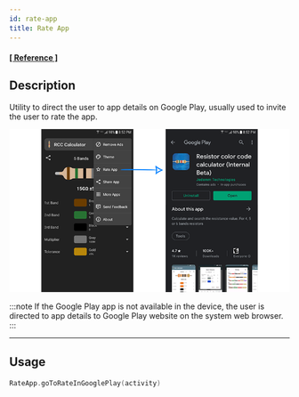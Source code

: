 ```yaml
---
id: rate-app
title: Rate App
---
```


#### <a href="../reference/androidutils/com.jeovanimartinez.androidutils.reviews/-rate-app/index.html" target="_blank"><b>[ Reference ]</b></a>

## Description

Utility to direct the user to app details on Google Play, usually used to invite the user to rate the app.

![img](../img/rate-app/rate-app-img1.png)

:::note
If the Google Play app is not available in the device, the user is directed to app details to Google Play website on the system web browser.
:::

---

## Usage

```kotlin
RateApp.goToRateInGooglePlay(activity)
```

